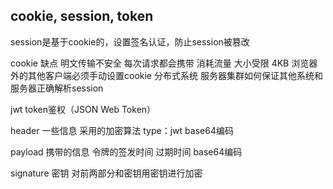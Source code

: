 ## cookie, session, token

session是基于cookie的，设置签名认证，防止session被篡改

cookie 缺点 明文传输不安全 每次请求都会携带 消耗流量 大小受限 4KB 浏览器外的其他客户端必须手动设置cookie 分布式系统 服务器集群如何保证其他系统和服务器正确解析session

jwt token鉴权（JSON Web Token）

header 一些信息 采用的加密算法 type：jwt base64编码

payload 携带的信息 令牌的签发时间 过期时间 base64编码

signature  密钥 对前两部分和密钥用密钥进行加密

